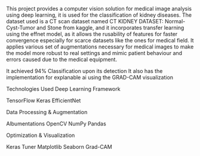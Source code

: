 This project provides a computer vision solution for medical image analysis using deep learning, it is used for the classification of kidney diseases. 
The dataset used is a CT scan dataset named CT KIDNEY DATASET: Normal-Cyst-Tumor and Stone from kaggle, and it incorporates transfer learning using
the effnet model, as it allows the rusability of features for faster convergence especially for scarce datasets like the ones for medical field. It 
applies various set of augmentations necessary for medical images to make the model more robust to real settings and mimic patient behaviour and 
errors caused due to the medical equipment.

It achieved 94% Classification upon its detection
It also has the implementation for explanable ai using the GRAD-CAM 
visualization


Technologies Used
Deep Learning Framework

TensorFlow 
Keras 
EfficientNet 

Data Processing & Augmentation

Albumentations 
OpenCV 
NumPy 
Pandas 

Optimization & Visualization

Keras Tuner 
Matplotlib 
Seaborn 
Grad-CAM
